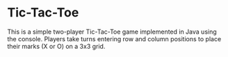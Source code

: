 # Tic-Tac-Toe
This is a simple two-player Tic-Tac-Toe game implemented in Java using the console. Players take turns entering row and column positions to place their marks (X or O) on a 3x3 grid.
